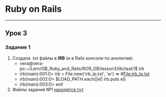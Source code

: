 # Ruby on Rails
***
## Урок 3
### Задание 1
1. Создала .txt файлы в **IRB** (и в Rails консоли по анологии):
    * vera@vera-pc:~/Lern/GB_Ruby_and_Rails/ROR_GB/lesson3/lib/task1$ irb
    * irb(main):001:0> irb = File.new('irb_lp.txt', 'w')
    => #<File:irb_lp.txt>
    * irb(main):002:0> $LOAD_PATH.each{|el| irb.puts el}
    * irb(main):003:0> exit`
2. Файлы задания №1 [находятся тут]()

   


